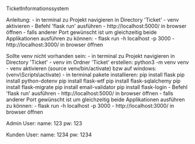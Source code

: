 TicketInformationssystem

Anleitung:
    - in terminal zu Projekt navigieren in Directory 'Ticket'
    - venv aktivieren
    - Befehl 'flask run' ausführen
    - http://localhost:5000/ in browser öffnen
    - falls anderer Port gewünscht ist um gleichzeitig beide Applikationen ausführen zu können:
        - flask run -h localhost -p 3000
        - http://localhost:3000/ in browser öffnen

Sollte venv nicht vorhanden sein:
    - in terminal zu Projekt navigieren in Directory 'Ticket'
    - venv im Ordner 'Ticket' erstellen: python3 -m venv venv
    - venv aktivieren (source venv/bin/activate) bzw auf windows: (venv\Scripts\activate)
    - in terminal pakete installieren:
        pip install flask
        pip install python-dotenv
        pip install flask-wtf
        pip install flask-sqlalchemy
        pip install flask-migrate
        pip install email-validator
        pip install flask-login
    - Befehl 'flask run' ausführen
    - http://localhost:5000/ in browser öffnen
    - falls anderer Port gewünscht ist um gleichzeitig beide Applikationen ausführen zu können:
        - flask run -h localhost -p 3000
        - http://localhost:3000/ in browser öffnen

Admin User:
    name: 123 pw: 123

Kunden User:
    name: 1234 pw: 1234